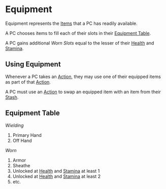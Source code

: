 # Equipment

Equipment represents the [Items](../../Items%20and%20Gear/Items.md) that a PC has readily available.

A PC chooses items to fill each of their slots in their [Equipment Table](Equipment.md#Equipment%20Table).

A PC gains additional *Worn Slots* equal to the lesser of their [Health](../Attributes/Health.md) and [Stamina](../Attributes/Stamina.md).

## Using Equipment

Whenever a PC takes an [Action](../../Game%20Procedures/Core%20Procedures/Action.md), they may use one of their equipped items as part of that [Action](../../Game%20Procedures/Core%20Procedures/Action.md).

A PC must use an [Action](../../Game%20Procedures/Core%20Procedures/Action.md) to swap an equipped item with an item from their [Stash](Stash.md).

## Equipment Table

*Wielding*
1. Primary Hand
2. Off Hand

*Worn*
1. Armor
2. Sheathe
3. Unlocked at [Health](../Attributes/Health.md) and [Stamina](../Attributes/Stamina.md) at least 1
4. Unlocked at [Health](../Attributes/Health.md) and [Stamina](../Attributes/Stamina.md) at least 2
5. etc.
